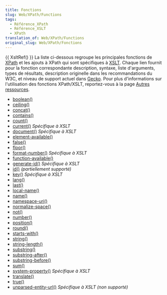 ```yaml
---
title: Fonctions
slug: Web/XPath/Functions
tags:
  - Référence_XPath
  - Référence_XSLT
  - XPath
translation_of: Web/XPath/Functions
original_slug: Web/XPath/Fonctions
---
```


{{ XsltRef() }} La liste ci-dessous regroupe les principales fonctions de [XPath](/fr/docs/Web/XPath) et les ajouts à XPath qui sont spécifiques à [XSLT](/fr/docs/Web/XSLT). Chaque lien fournit pour la fonction correspondante description, syntaxe, liste d'arguments, types de résultats, description originelle dans les recommandations du W3C, et niveau de support actuel dans [Gecko](/fr/docs/Web//Gecko). Pour plus d'informations sur l'utilisation des fonctions XPath/XSLT, reportez-vous à la page [Autres ressources](/fr/docs/Web/XSLT/Transformations_XML_avec_XSLT/Autres_ressources).

- [boolean()](Fonctions/boolean)
- [ceiling()](Fonctions/ceiling)
- [concat()](Fonctions/concat)
- [contains()](Fonctions/contains)
- [count()](Fonctions/count)
- [current()](Fonctions/current) _Spécifique à XSLT_
- [document()](Fonctions/document) _Spécifique à XSLT_
- [element-available()](Fonctions/element-available)
- [false()](Fonctions/false)
- [floor()](Fonctions/floor)
- [format-number()](Fonctions/format-number) _Spécifique à XSLT_
- [function-available()](Fonctions/function-available)
- [generate-id()](Fonctions/generate-id) _Spécifique à XSLT_
- [id()](Fonctions/id) _(partiellement supporté)_
- [key()](Fonctions/key) _Spécifique à XSLT_
- [lang()](Fonctions/lang)
- [last()](Fonctions/last)
- [local-name()](Fonctions/local-name)
- [name()](Fonctions/name)
- [namespace-uri()](Fonctions/namespace-uri)
- [normalize-space()](Fonctions/normalize-space)
- [not()](Fonctions/not)
- [number()](Fonctions/number)
- [position()](Fonctions/position)
- [round()](Fonctions/round)
- [starts-with()](Fonctions/starts-with)
- [string()](Fonctions/string)
- [string-length()](Fonctions/string-length)
- [substring()](Fonctions/substring)
- [substring-after()](Fonctions/substring-after)
- [substring-before()](Fonctions/substring-before)
- [sum()](Fonctions/sum)
- [system-property()](Fonctions/system-property) _Spécifique à XSLT_
- [translate()](Fonctions/translate)
- [true()](Fonctions/true)
- [unparsed-entity-url()](Fonctions/unparsed-entity-url) _Spécifique à XSLT_ _(non supporté)_
